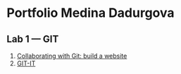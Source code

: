 # Portfolio Medina Dadurgova

## Lab 1 — GIT
1. [Collaborating with Git: build a website](https://github.com/madoska/2imd-dev-advanced-lab1)
2. [GIT-IT](/LAB1-GIT/git-screenshot.png)